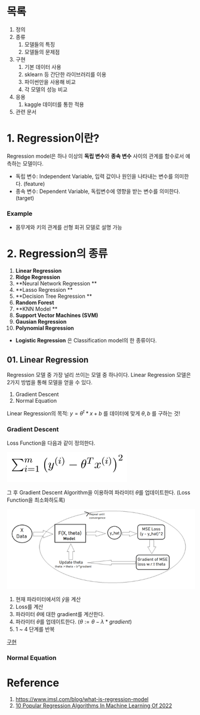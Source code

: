 # 목록

1. 정의
2. 종류
   1. 모델들의 특징
   2. 모델들의 문제점
3. 구현
   1. 기본 데이터 사용
   2. sklearn 등 간단한 라이브러리를 이용
   3. 파이썬만을 사용해 비교
   4. 각 모델의 성능 비교
4. 응용
   1. kaggle 데이터를 통한 적용
5. 관련 문서



# 1. Regression이란?

Regression model은 하나 이상의 **독립 변수**와 **종속 변수** 사이의 관계를 함수로서 예측하는 모델이다.

- 독립 변수: Independent Variable, 입력 값이나 원인을 나타내는 변수를 의미한다. (feature)
- 종속 변수: Dependent Variable, 독립변수에 영향을 받는 변수를 의미한다. (target)

### Example

- 몸무게와 키의 관계를 선형 회귀 모델로 설명 가능

# 2. Regression의 종류

1. **Linear Regression**
2. **Ridge Regression**
3. **Neural Network Regression **
4. **Lasso Regression **
5. **Decision Tree Regression **
6. **Random Forest**
7. **KNN Model **
8. **Support Vector Machines (SVM)**
9. **Gausian Regression**
10. **Polynomial Regression**

- **Logistic Regression** 은 Classification model의 한 종류이다.

## 01. Linear Regression

Regression 모델 중 가장 널리 쓰이는 모델 중 하나이다. Linear Regression 모델은 2가지 방법을 통해 모델을 얻을 수 있다.

1. Gradient Descent
2. Normal Equation

Linear Regression의 목적: $y = \theta^t * x + b$ 를 데이터에 맞게 $\theta, b$ 를 구하는 것!

### Gradient Descent

Loss Function을 다음과 같이 정의한다.

![mseLoss](../images/mseLoss.png)

그 후 Gradient Descent Algorithm을 이용하여 파라미터 $\theta$를 업데이트한다. (Loss Function을 최소화하도록)

![GradientDescentAlgorithm](../images/GradientDescentAlgorithm.png)

1. 현재 파라미터에서의 $\hat{y}$을 계산
2. Loss를 계산
3. 파라미터 $\theta$에 대한 gradient를 계산한다.
4. 파라미터 $\theta$를 업데이트한다. ($\theta := \theta - \lambda*gradient$)
5. 1 ~ 4 단계를 반복

[구현]()

### Normal Equation

















# Reference

1. https://www.imsl.com/blog/what-is-regression-model
2. [10 Popular Regression Algorithms In Machine Learning Of 2022](https://www.jigsawacademy.com/popular-regression-algorithms-ml/#Support-Vector-Machines-(SVM))